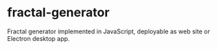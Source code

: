 # fractal-generator
Fractal generator implemented in JavaScript, deployable as web site or Electron desktop app.
